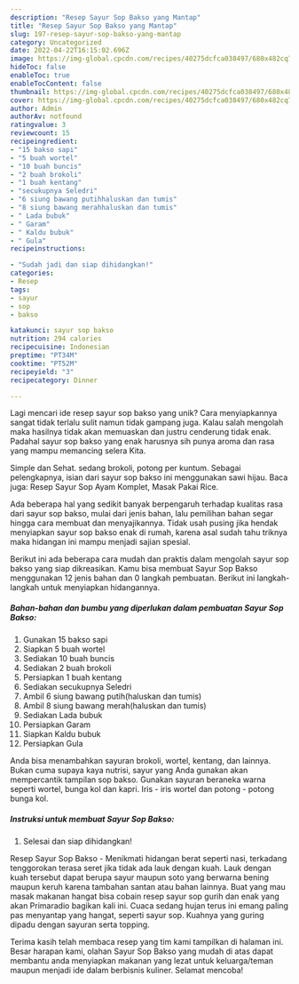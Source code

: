 ```yaml
---
description: "Resep Sayur Sop Bakso yang Mantap"
title: "Resep Sayur Sop Bakso yang Mantap"
slug: 197-resep-sayur-sop-bakso-yang-mantap
category: Uncategorized
date: 2022-04-22T16:15:02.696Z
image: https://img-global.cpcdn.com/recipes/40275dcfca038497/680x482cq70/sayur-sop-bakso-foto-resep-utama.jpg
hideToc: false
enableToc: true
enableTocContent: false
thumbnail: https://img-global.cpcdn.com/recipes/40275dcfca038497/680x482cq70/sayur-sop-bakso-foto-resep-utama.jpg
cover: https://img-global.cpcdn.com/recipes/40275dcfca038497/680x482cq70/sayur-sop-bakso-foto-resep-utama.jpg
author: Admin
authorAv: notfound
ratingvalue: 3
reviewcount: 15
recipeingredient:
- "15 bakso sapi"
- "5 buah wortel"
- "10 buah buncis"
- "2 buah brokoli"
- "1 buah kentang"
- "secukupnya Seledri"
- "6 siung bawang putihhaluskan dan tumis"
- "8 siung bawang merahhaluskan dan tumis"
- " Lada bubuk"
- " Garam"
- " Kaldu bubuk"
- " Gula"
recipeinstructions:

- "Sudah jadi dan siap dihidangkan!"
categories:
- Resep
tags:
- sayur
- sop
- bakso

katakunci: sayur sop bakso 
nutrition: 294 calories
recipecuisine: Indonesian
preptime: "PT34M"
cooktime: "PT52M"
recipeyield: "3"
recipecategory: Dinner

---
```





Lagi mencari ide resep sayur sop bakso yang unik? Cara menyiapkannya sangat tidak terlalu sulit namun tidak gampang juga. Kalau salah mengolah maka hasilnya tidak akan memuaskan dan justru cenderung tidak enak. Padahal sayur sop bakso yang enak harusnya sih punya aroma dan rasa yang mampu memancing selera Kita.





Simple dan Sehat. sedang brokoli, potong per kuntum. Sebagai pelengkapnya, isian dari sayur sop bakso ini menggunakan sawi hijau. Baca juga: Resep Sayur Sop Ayam Komplet, Masak Pakai Rice.

Ada beberapa hal yang sedikit banyak berpengaruh terhadap kualitas rasa dari sayur sop bakso, mulai dari jenis bahan, lalu pemilihan bahan segar hingga cara membuat dan menyajikannya. Tidak usah pusing jika hendak menyiapkan sayur sop bakso enak di rumah, karena asal sudah tahu triknya maka hidangan ini mampu menjadi sajian spesial.






Berikut ini ada beberapa cara mudah dan praktis dalam mengolah sayur sop bakso yang siap dikreasikan. Kamu bisa membuat Sayur Sop Bakso menggunakan 12 jenis bahan dan 0 langkah pembuatan. Berikut ini langkah-langkah untuk menyiapkan hidangannya.

<!--inarticleads1-->

##### Bahan-bahan dan bumbu yang diperlukan dalam pembuatan Sayur Sop Bakso:

1. Gunakan 15 bakso sapi
1. Siapkan 5 buah wortel
1. Sediakan 10 buah buncis
1. Sediakan 2 buah brokoli
1. Persiapkan 1 buah kentang
1. Sediakan secukupnya Seledri
1. Ambil 6 siung bawang putih(haluskan dan tumis)
1. Ambil 8 siung bawang merah(haluskan dan tumis)
1. Sediakan  Lada bubuk
1. Persiapkan  Garam
1. Siapkan  Kaldu bubuk
1. Persiapkan  Gula


Anda bisa menambahkan sayuran brokoli, wortel, kentang, dan lainnya. Bukan cuma supaya kaya nutrisi, sayur yang Anda gunakan akan mempercantik tampilan sop bakso. Gunakan sayuran beraneka warna seperti wortel, bunga kol dan kapri. Iris - iris wortel dan potong - potong bunga kol. 

<!--inarticleads2-->

##### Instruksi untuk membuat Sayur Sop Bakso:


1. Selesai dan siap dihidangkan!

Resep Sayur Sop Bakso - Menikmati hidangan berat seperti nasi, terkadang tenggorokan terasa seret jika tidak ada lauk dengan kuah. Lauk dengan kuah tersebut dapat berupa sayur maupun soto yang berwarna bening maupun keruh karena tambahan santan atau bahan lainnya. Buat yang mau masak makanan hangat bisa cobain resep sayur sop gurih dan enak yang akan Primaradio bagikan kali ini. Cuaca sedang hujan terus ini emang paling pas menyantap yang hangat, seperti sayur sop. Kuahnya yang guring dipadu dengan sayuran serta topping. 

Terima kasih telah membaca resep yang tim kami tampilkan di halaman ini. Besar harapan kami, olahan Sayur Sop Bakso yang mudah di atas dapat membantu anda menyiapkan makanan yang lezat untuk keluarga/teman maupun menjadi ide dalam berbisnis kuliner. Selamat mencoba!
